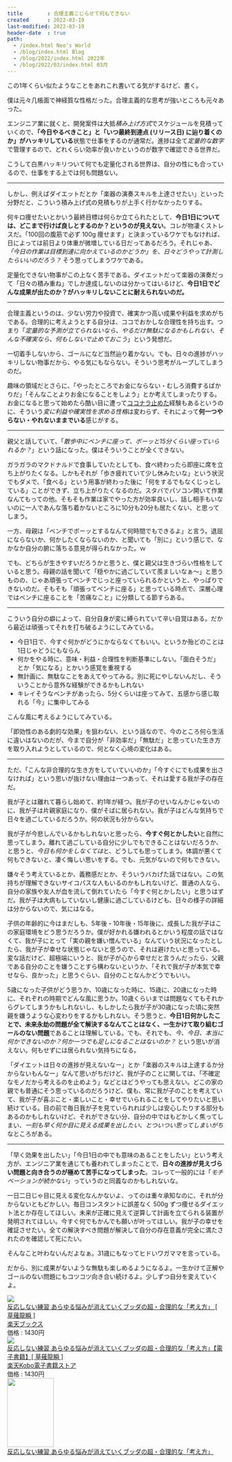 ```yaml
---
title        : 合理主義こじらせて何もできない
created      : 2022-03-19
last-modified: 2022-03-19
header-date  : true
path:
  - /index.html Neo's World
  - /blog/index.html Blog
  - /blog/2022/index.html 2022年
  - /blog/2022/03/index.html 03月
---
```


この1年くらい似たようなことをあれこれ書いてる気がするけど、書く。

僕は元々几帳面で神経質な性格だった。合理主義的な思考が強いところも元々あった。

エンジニア業に就くと、開発案件は大抵*積み上げ方式*でスケジュールを見積っていくので、**「今日やるべきこと」と「いつ最終到達点 (リリース日) に辿り着くのか」がハッキリしている**状態で仕事をするのが通常だ。進捗は全て*定量的な数字*で管理するので、どれくらい効率が良いかというのが数字で確認できる世界だ。

こうして白黒ハッキリついて何でも定量化される世界は、自分の性にも合っているので、仕事をする上では何も問題ない。

---

しかし、例えばダイエットだとか「楽器の演奏スキルを上達させたい」といった分野だと、こういう積み上げ式の見積もりが上手く行かなかったりする。

何キロ痩せたいとかいう最終目標は何らか立てられたとして、**今日1日については、どこまで行けば良しとするのか？というのが見えない**。コレが物凄くストレスだ。「100回の腹筋で必ず 100g 痩せます」と決まっているワケでもなければ、日によっては前日より体重が微増している日だってあるだろう。それじゃあ、*「今日の作業は目標到達に向かえているのかどうか」を、日々どうやって計測したらいいのだろう？* そう思ってしまうワケである。

定量化できない物事がこの上なく苦手である。ダイエットだって楽器の演奏だって「日々の積み重ね」でしか達成しないのは分かってはいるけど、**今日1日でどんな成果が出たのか？がハッキリしないことに耐えられないのだ。**

---

合理主義というのは、少ない労力や投資で、確実かつ高い成果や利益を求めがちである。合理的に考えようとする自分は、ココでおかしな合理性を持ち出す。つまり「*定量的な予測が立てられないなら、やるだけ無駄になるかもしれない、そんな不確実なら、何もしないで止めておこう*」という発想だ。

一切着手しないから、ゴールになど当然辿り着かない。でも、日々の進捗がハッキリしない物事だから、やる気にもならない。そういう思考がループしてしまうのだ。

趣味の領域だとさらに、「やったところでお金にならない・むしろ消費するばかりだ」「そんなことよりお金になることをしよう」とか考えてしまったりする。お金になると思って始めたら酷い目に遭って[ココナラ止めた](/blog/2021/01/23-02.html)経験もあるというのに、そういう*変に利益や確実性を求める性格*は変わらず、それによって**何一つやらない・やれないままでいる**感じがする。

---

親父と話していて、「*散歩中にベンチに座って、ボーッと15分くらい座っていられるか？*」という話になった。僕はそういうことが全くできない。

ガラガラのマクドナルドで食事していたとしても、食べ終わったら即座に席を立ち上がりたくなる。しかもそれが「歩き疲れていて少し休みたいな」という状況でもダメで、「食べる」という用事が終わった後に「何をするでもなくじっとしている」ことができず、立ち上がりたくなるのだ。スタバでパソコン開いて作業なんてもっての他。そもそも作業は家でやった方が効率良いし、話し相手もいないのに一人であんな落ち着かないところに10分も20分も居たくない、と思ってしまう。

一方、母親は「ベンチでボーッとするなんて何時間でもできるよ」と言う。退屈にならないか、何かしたくならないのか、と聞いても「別に」という感じで、なかなか自分の腑に落ちる意見が得られなかった。ｗ

でも、どちらが生きやすいだろうかと思うと、僕と親父は生きづらい性格をしていると思う。母親の話を聞いて「穏やかに過ごしていて羨ましいなぁ～」と思うものの、じゃあ頑張ってベンチでじっと座っていられるかというと、やっぱりできないのだ。そもそも「頑張ってベンチに座る」と思っている時点で、深層心理ではベンチに座ることを「苦痛なこと」に分類してる節すらある。

---

こういう自分の癖によって、自分自身が変に縛られていて辛い自覚はある。だから最近は頑張ってそれを打ち破るようにしてみている。

- 今日1日で、今すぐ何かがどうにかならなくてもいい。というか殆どのことは1日じゃどうにもならん
- 何かをやる時に、意味・利益・合理性を判断基準にしない。「面白そうだ」とか「気になる」とかいう感覚を重視する
- 無計画に、無駄なことをあえてやってみる。別に死にやしないんだし、そういうことから意外な経験ができるかもしれない
- キレイそうなベンチがあったら、5分くらいは座ってみて、五感から感じ取れる「今」に集中してみる

こんな風に考えるようにしてみている。

「即効性のある劇的な効果」を狙わない、という話なので、今のところ何ら生活に違いはないのだが、今まで自分が「非効率だ」「無駄だ」と思っていた生き方を取り入れようとしているので、何となく心境の変化はある。

---

ただ、「こんな非合理的な生き方をしていていいのか」「今すぐにでも成果を出さなければ」という思いが抜けない理由は一つあって、それは愛する我が子の存在だ。

我が子とは離れて暮らし始めて、約1年が経つ。我が子のせいなんかじゃないのに、我が子は片親家庭になり、僕がそばに居られない。我が子はどんな気持ちで日々を過ごしているだろうか。何の状況も分からない。

我が子が今悲しんでいるかもしれないと思ったら、**今すぐ何とかしたい**と自然に思ってしまう。離れて過ごしている自分に少しでもできることはないだろうか、と思うと、*今日も何かをしなくては*と、どうしても思ってしまう。体調が悪くて何もできないと、凄く悔しい思いをする。でも、元気がないので何もできない。

嫌々そう考えているとか、義務感だとか、そういうバカげた話ではない。この気持ちが理解できないサイコパスな人もいるのかもしれないけど、普通の人なら、自分の家族や友人が血を流して倒れていたら「今すぐ何とかしたい」と思うはずだ。我が子は大病もしていないし健康に過ごしているけども、日々の様子の詳細は分からないので、気にはなる。

子供の年齢的に今はまだしも、5年後・10年後・15年後に、成長した我が子はこの家庭環境をどう思うだろうか。僕が好かれる嫌われるとかいう程度の話ではなくて、我が子にとって「実の親を嫌い憎んでいる」なんていう状況になったとしたら、我が子が幸せな状態じゃないと思うので、それは避けたいと思っている。変な話だけど、超極端にいうと、我が子が心から幸せだと言うんだったら、父親である自分のことを嫌うことすら構わないというか、「それで我が子が本気で幸せなら、良かった」と思うぐらい、自分のことなんかどうでもいい。

5歳になった子供がどう思うか、10歳になった時に、15歳に、20歳になった時に、それぞれの時期でどんな風に思うか。10歳くらいまでは問題なくてもそれからグレてしまうかもしれないし、もしかしたら我が子が30歳になった頃に突然親を嫌うような心変わりをするかもしれない。そう思うと、**今日1日何かしたことで、未来永劫の問題が全て解決するなんてことはなく、一生かけて取り組むゴールのない問題**であることは理解している。でも、それでも、*今、今日、本当に何かできないのか？何か一つでも足しになることはないのか？* という思いが消えない。何もせずには居られない気持ちになる。

「ダイエットは日々の進捗が見えないなー」とか「楽器のスキルは上達するか分からないもんなー」なんて思いがちだけど、我が子のことに関しては、「不確定なモノだから考えるのを止めよう」などとはどうやっても思えない。どこの家の親でも普通にそう思っているのだろうけど、僕も、常に我が子のことを考えていて、我が子が喜ぶこと・楽しいこと・幸せでいられることをしてやりたいと思い続けている。目の前で毎日我が子を見ていられれば少しは安心したりする部分もあるのかもしれないけど、それができない分、自分の中ではもどかしく焦ってしまい、*一刻も早く何か目に見える成果を出したい、とついつい思ってしまいがち*なところがある。

---

「早く効果を出したい」「今日1日の中でも意味のあることをしたい」という考え方が、エンジニア業を通じても養われてしまったことで、**日々の進捗が見えづらい問題と向き合うのが極めて苦手になってしまった**。コレって一般的には「*モチベーションが続かない*」っていうのと同義なのかもしれないな。

一日二日じゃ目に見える変化なんかないよ、ってのは重々承知なのに、それが分からないともどかしい。毎日コンスタントに誤差なく 500g ずつ痩せるダイエット法とか存在してほしい。未来が正確に見えて逆算して計画を立てられる装置が発明されてほしい。今すぐ何でもかんでも願いが叶ってほしい。我が子の幸せを確証させたい。全ての解決すべき問題が解決して自分の存在意義が完全に満たされたのを確認して死にたい。

そんなこと叶わないんだよなぁ。31歳にもなってヒドいワガママを言っている。

だから、別に成果がないような無駄も楽しめるようになるよ。一生かけて正解やゴールのない問題にもコツコツ向き合い続けるよ。少しずつ自分を変えていくよ。

<div class="ad-rakuten">
  <div class="ad-rakuten-image">
    <a href="https://hb.afl.rakuten.co.jp/hgc/g00q0722.waxyc9ff.g00q0722.waxyd017/?pc=https%3A%2F%2Fitem.rakuten.co.jp%2Fbook%2F13315854%2F&amp;m=http%3A%2F%2Fm.rakuten.co.jp%2Fbook%2Fi%2F17518526%2F">
      <img src="https://thumbnail.image.rakuten.co.jp/@0_mall/book/cabinet/0400/9784041030400_1_3.jpg?_ex=128x128">
    </a>
  </div>
  <div class="ad-rakuten-info">
    <div class="ad-rakuten-title">
      <a href="https://hb.afl.rakuten.co.jp/hgc/g00q0722.waxyc9ff.g00q0722.waxyd017/?pc=https%3A%2F%2Fitem.rakuten.co.jp%2Fbook%2F13315854%2F&amp;m=http%3A%2F%2Fm.rakuten.co.jp%2Fbook%2Fi%2F17518526%2F">反応しない練習 あらゆる悩みが消えていくブッダの超・合理的な「考え方」 [ 草薙龍瞬 ]</a>
    </div>
    <div class="ad-rakuten-shop">
      <a href="https://hb.afl.rakuten.co.jp/hgc/g00q0722.waxyc9ff.g00q0722.waxyd017/?pc=https%3A%2F%2Fwww.rakuten.co.jp%2Fbook%2F&amp;m=http%3A%2F%2Fm.rakuten.co.jp%2Fbook%2F">楽天ブックス</a>
    </div>
    <div class="ad-rakuten-price">価格 : 1430円</div>
  </div>
</div>

<div class="ad-rakuten">
  <div class="ad-rakuten-image">
    <a href="https://hb.afl.rakuten.co.jp/hgc/g00reb42.waxycf23.g00reb42.waxyd080/?pc=https%3A%2F%2Fitem.rakuten.co.jp%2Frakutenkobo-ebooks%2Fc3fca9c74e0639a9babb77f7c386a9d4%2F&amp;m=http%3A%2F%2Fm.rakuten.co.jp%2Frakutenkobo-ebooks%2Fi%2F14728341%2F">
      <img src="https://thumbnail.image.rakuten.co.jp/@0_mall/rakutenkobo-ebooks/cabinet/4125/2000003354125.jpg?_ex=128x128">
    </a>
  </div>
  <div class="ad-rakuten-info">
    <div class="ad-rakuten-title">
      <a href="https://hb.afl.rakuten.co.jp/hgc/g00reb42.waxycf23.g00reb42.waxyd080/?pc=https%3A%2F%2Fitem.rakuten.co.jp%2Frakutenkobo-ebooks%2Fc3fca9c74e0639a9babb77f7c386a9d4%2F&amp;m=http%3A%2F%2Fm.rakuten.co.jp%2Frakutenkobo-ebooks%2Fi%2F14728341%2F">反応しない練習 あらゆる悩みが消えていくブッダの超・合理的な「考え方」【電子書籍】[ 草薙龍瞬 ]</a>
    </div>
    <div class="ad-rakuten-shop">
      <a href="https://hb.afl.rakuten.co.jp/hgc/g00reb42.waxycf23.g00reb42.waxyd080/?pc=https%3A%2F%2Fwww.rakuten.co.jp%2Frakutenkobo-ebooks%2F&amp;m=http%3A%2F%2Fm.rakuten.co.jp%2Frakutenkobo-ebooks%2F">楽天Kobo電子書籍ストア</a>
    </div>
    <div class="ad-rakuten-price">価格 : 1430円</div>
  </div>
</div>

<div class="ad-amazon">
  <div class="ad-amazon-image">
    <a href="https://www.amazon.co.jp/dp/B012EU8CD0?tag=neos21-22&amp;linkCode=osi&amp;th=1&amp;psc=1">
      <img src="https://m.media-amazon.com/images/I/51oXnSHZPzL._SL160_.jpg" width="108" height="160">
    </a>
  </div>
  <div class="ad-amazon-info">
    <div class="ad-amazon-title">
      <a href="https://www.amazon.co.jp/dp/B012EU8CD0?tag=neos21-22&amp;linkCode=osi&amp;th=1&amp;psc=1">反応しない練習 あらゆる悩みが消えていくブッダの超・合理的な「考え方」</a>
    </div>
  </div>
</div>
